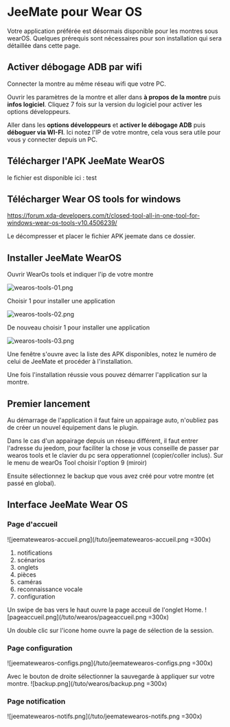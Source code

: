 # JeeMate pour Wear OS
Votre application préférée est désormais disponible pour les montres sous wearOS.
Quelques prérequis sont nécessaires pour son installation qui sera détaillée dans cette page.

## Activer débogage ADB par wifi

Connecter la montre au même réseau wifi que votre PC.

Ouvrir les paramètres de la montre et aller dans **à propos de la montre** puis **infos logiciel**. Cliquez 7 fois sur la version du logiciel pour activer les options développeurs.

Aller dans les **options développeurs** et **activer le débogage ADB** puis **déboguer via WI-FI**. Ici notez l'IP de votre montre, cela vous sera utile pour vous y connecter depuis un PC.

## Télécharger l'APK JeeMate WearOS

le fichier est disponible ici : test

## Télécharger Wear OS tools for windows

https://forum.xda-developers.com/t/closed-tool-all-in-one-tool-for-windows-wear-os-tools-v10.4506239/

Le décompresser et placer le fichier APK jeemate dans ce dossier.

## Installer JeeMate WearOS

Ouvrir WearOs tools et indiquer l'ip de votre montre

![wearos-tools-01.png](/tuto/wearos-tools-01.png)

Choisir 1 pour installer une application

![wearos-tools-02.png](/tuto/wearos-tools-02.png)

De nouveau choisir 1 pour installer une application

![wearos-tools-03.png](/tuto/wearos-tools-03.png)

Une fenêtre s'ouvre avec la liste des APK disponibles, notez le numéro de celui de JeeMate et procéder à l'installation.

Une fois l'installation réussie vous pouvez démarrer l'application sur la montre.

## Premier lancement

Au démarrage de l'application il faut faire un appairage auto, n'oubliez pas de créer un nouvel équipement dans le plugin.

Dans le cas d'un appairage depuis un réseau différent, il faut entrer l'adresse du jeedom, pour faciliter la chose je vous conseille de passer par wearos tools et le clavier du pc sera opperationnel (copier/coller inclus).
Sur le menu de wearOs Tool choisir l'option 9 (miroir)

Ensuite sélectionnez le backup que vous avez créé pour votre montre (et passé en global).

## Interface JeeMate Wear OS

### Page d'accueil

![jeematewearos-accueil.png](/tuto/jeematewearos-accueil.png =300x)
1. notifications
1. scénarios
1. onglets
1. pièces
1. caméras
1. reconnaissance vocale
1. configuration

Un swipe de bas vers le haut ouvre la page acceuil de l'onglet Home.
![pageaccueil.png](/tuto/wearos/pageaccueil.png =300x)

Un double clic sur l'icone home ouvre la page de sélection de la session.

### Page configuration
![jeematewearos-configs.png](/tuto/jeematewearos-configs.png =300x)

Avec le bouton de droite sélectionner la sauvegarde à appliquer sur votre montre.
![backup.png](/tuto/wearos/backup.png =300x)
### Page notification

![jeematewearos-notifs.png](/tuto/jeematewearos-notifs.png =300x)
